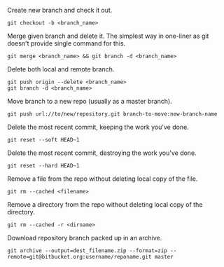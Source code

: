 Create new branch and check it out.

    git checkout -b <branch_name>

Merge given branch and delete it. The simplest way in one-liner as git doesn't provide single command for this.

    git merge <branch_name> && git branch -d <branch_name>
    
Delete both local and remote branch.

    git push origin --delete <branch_name>
    git branch -d <branch_name>
    
Move branch to a new repo (usually as a master branch).

    git push url://to/new/repository.git branch-to-move:new-branch-name

Delete the most recent commit, keeping the work you've done.

    git reset --soft HEAD~1

Delete the most recent commit, destroying the work you've done.

    git reset --hard HEAD~1

Remove a file from the repo without deleting local copy of the file.

    git rm --cached <filename>

Remove a directory from the repo without deleting local copy of the directory.

    git rm --cached -r <dirname>

Download repository branch packed up in an archive.

    git archive --output=dest_filename.zip --format=zip --remote=git@bitbucket.org:username/reponame.git master
